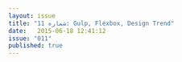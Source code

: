 ```yaml
---
layout: issue
title: "شماره 11: Gulp, Flexbox, Design Trend"
date:   2015-06-18 12:41:12
issue: "011"
published: true
---
```


